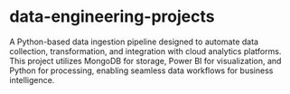 # data-engineering-projects
A Python-based data ingestion pipeline designed to automate data collection, transformation, and integration with cloud analytics platforms. This project utilizes MongoDB for storage, Power BI for visualization, and Python for processing, enabling seamless data workflows for business intelligence.
